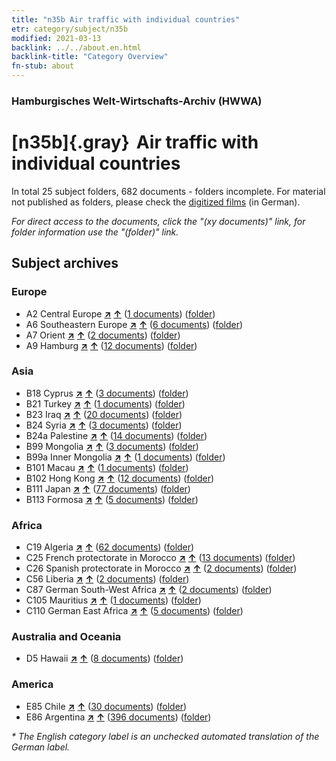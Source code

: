 ```yaml
---
title: "n35b Air traffic with individual countries"
etr: category/subject/n35b
modified: 2021-03-13
backlink: ../../about.en.html
backlink-title: "Category Overview"
fn-stub: about
---
```


### Hamburgisches Welt-Wirtschafts-Archiv (HWWA)
# [n35b]{.gray}&#8201; Air traffic with individual countries&#160; 





In total 25 subject folders, 682 documents - folders incomplete.
For material not published as folders, please check the [digitized films](/film/h1_sh) (in German).

_For direct access to the documents, click the "(xy documents)" link, for folder information use the "(folder)" link._

## Subject archives



### Europe

- A2 Central Europe [**&nearr;**](../../../geo/i/140895/about.en.html "Central Europe (all folders)") [**&uarr;**](../../../geo/about.en.html#A2 "Country category system") (<a href="https://pm20.zbw.eu/dfgview/sh/140895,145706" title="about: Central Europe : Air traffic with individual countries" target="_blank">1 documents</a>) ([folder](http://purl.org/pressemappe20/folder/sh/140895,145706))
- A6 Southeastern Europe [**&nearr;**](../../../geo/i/140900/about.en.html "Southeastern Europe (all folders)") [**&uarr;**](../../../geo/about.en.html#A6 "Country category system") (<a href="https://pm20.zbw.eu/dfgview/sh/140900,145706" title="about: Southeastern Europe : Air traffic with individual countries" target="_blank">6 documents</a>) ([folder](http://purl.org/pressemappe20/folder/sh/140900,145706))
- A7 Orient [**&nearr;**](../../../geo/i/140902/about.en.html "Orient (all folders)") [**&uarr;**](../../../geo/about.en.html#A7 "Country category system") (<a href="https://pm20.zbw.eu/dfgview/sh/140902,145706" title="about: Orient : Air traffic with individual countries" target="_blank">2 documents</a>) ([folder](http://purl.org/pressemappe20/folder/sh/140902,145706))
- A9 Hamburg [**&nearr;**](../../../geo/i/140905/about.en.html "Hamburg (all folders)") [**&uarr;**](../../../geo/about.en.html#A9 "Country category system") (<a href="https://pm20.zbw.eu/dfgview/sh/140905,145706" title="about: Hamburg : Air traffic with individual countries" target="_blank">12 documents</a>) ([folder](http://purl.org/pressemappe20/folder/sh/140905,145706))

### Asia

- B18 Cyprus [**&nearr;**](../../../geo/i/141079/about.en.html "Cyprus (all folders)") [**&uarr;**](../../../geo/about.en.html#B18 "Country category system") (<a href="https://pm20.zbw.eu/dfgview/sh/141079,145706" title="about: Cyprus : Air traffic with individual countries" target="_blank">3 documents</a>) ([folder](http://purl.org/pressemappe20/folder/sh/141079,145706))
- B21 Turkey [**&nearr;**](../../../geo/i/141111/about.en.html "Turkey (all folders)") [**&uarr;**](../../../geo/about.en.html#B21 "Country category system") (<a href="https://pm20.zbw.eu/dfgview/sh/141111,145706" title="about: Turkey : Air traffic with individual countries" target="_blank">1 documents</a>) ([folder](http://purl.org/pressemappe20/folder/sh/141111,145706))
- B23 Iraq [**&nearr;**](../../../geo/i/141113/about.en.html "Iraq (all folders)") [**&uarr;**](../../../geo/about.en.html#B23 "Country category system") (<a href="https://pm20.zbw.eu/dfgview/sh/141113,145706" title="about: Iraq : Air traffic with individual countries" target="_blank">20 documents</a>) ([folder](http://purl.org/pressemappe20/folder/sh/141113,145706))
- B24 Syria [**&nearr;**](../../../geo/i/141114/about.en.html "Syria (all folders)") [**&uarr;**](../../../geo/about.en.html#B24 "Country category system") (<a href="https://pm20.zbw.eu/dfgview/sh/141114,145706" title="about: Syria : Air traffic with individual countries" target="_blank">3 documents</a>) ([folder](http://purl.org/pressemappe20/folder/sh/141114,145706))
- B24a Palestine [**&nearr;**](../../../geo/i/141115/about.en.html "Palestine (all folders)") [**&uarr;**](../../../geo/about.en.html#B24a "Country category system") (<a href="https://pm20.zbw.eu/dfgview/sh/141115,145706" title="about: Palestine : Air traffic with individual countries" target="_blank">14 documents</a>) ([folder](http://purl.org/pressemappe20/folder/sh/141115,145706))
- B99 Mongolia [**&nearr;**](../../../geo/i/141261/about.en.html "Mongolia (all folders)") [**&uarr;**](../../../geo/about.en.html#B99 "Country category system") (<a href="https://pm20.zbw.eu/dfgview/sh/141261,145706" title="about: Mongolia : Air traffic with individual countries" target="_blank">3 documents</a>) ([folder](http://purl.org/pressemappe20/folder/sh/141261,145706))
- B99a Inner Mongolia [**&nearr;**](../../../geo/i/141264/about.en.html "Inner Mongolia (all folders)") [**&uarr;**](../../../geo/about.en.html#B99a "Country category system") (<a href="https://pm20.zbw.eu/dfgview/sh/141264,145706" title="about: Inner Mongolia : Air traffic with individual countries" target="_blank">1 documents</a>) ([folder](http://purl.org/pressemappe20/folder/sh/141264,145706))
- B101 Macau [**&nearr;**](../../../geo/i/141267/about.en.html "Macau (all folders)") [**&uarr;**](../../../geo/about.en.html#B101 "Country category system") (<a href="https://pm20.zbw.eu/dfgview/sh/141267,145706" title="about: Macau : Air traffic with individual countries" target="_blank">1 documents</a>) ([folder](http://purl.org/pressemappe20/folder/sh/141267,145706))
- B102 Hong Kong [**&nearr;**](../../../geo/i/141268/about.en.html "Hong Kong (all folders)") [**&uarr;**](../../../geo/about.en.html#B102 "Country category system") (<a href="https://pm20.zbw.eu/dfgview/sh/141268,145706" title="about: Hong Kong : Air traffic with individual countries" target="_blank">12 documents</a>) ([folder](http://purl.org/pressemappe20/folder/sh/141268,145706))
- B111 Japan [**&nearr;**](../../../geo/i/141272/about.en.html "Japan (all folders)") [**&uarr;**](../../../geo/about.en.html#B111 "Country category system") (<a href="https://pm20.zbw.eu/dfgview/sh/141272,145706" title="about: Japan : Air traffic with individual countries" target="_blank">77 documents</a>) ([folder](http://purl.org/pressemappe20/folder/sh/141272,145706))
- B113 Formosa [**&nearr;**](../../../geo/i/141274/about.en.html "Formosa (all folders)") [**&uarr;**](../../../geo/about.en.html#B113 "Country category system") (<a href="https://pm20.zbw.eu/dfgview/sh/141274,145706" title="about: Formosa : Air traffic with individual countries" target="_blank">5 documents</a>) ([folder](http://purl.org/pressemappe20/folder/sh/141274,145706))

### Africa

- C19 Algeria [**&nearr;**](../../../geo/i/141354/about.en.html "Algeria (all folders)") [**&uarr;**](../../../geo/about.en.html#C19 "Country category system") (<a href="https://pm20.zbw.eu/dfgview/sh/141354,145706" title="about: Algeria : Air traffic with individual countries" target="_blank">62 documents</a>) ([folder](http://purl.org/pressemappe20/folder/sh/141354,145706))
- C25 French protectorate in Morocco [**&nearr;**](../../../geo/i/141358/about.en.html "French protectorate in Morocco (all folders)") [**&uarr;**](../../../geo/about.en.html#C25 "Country category system") (<a href="https://pm20.zbw.eu/dfgview/sh/141358,145706" title="about: French protectorate in Morocco : Air traffic with individual countries" target="_blank">13 documents</a>) ([folder](http://purl.org/pressemappe20/folder/sh/141358,145706))
- C26 Spanish protectorate in Morocco [**&nearr;**](../../../geo/i/141359/about.en.html "Spanish protectorate in Morocco (all folders)") [**&uarr;**](../../../geo/about.en.html#C26 "Country category system") (<a href="https://pm20.zbw.eu/dfgview/sh/141359,145706" title="about: Spanish protectorate in Morocco : Air traffic with individual countries" target="_blank">2 documents</a>) ([folder](http://purl.org/pressemappe20/folder/sh/141359,145706))
- C56 Liberia [**&nearr;**](../../../geo/i/141405/about.en.html "Liberia (all folders)") [**&uarr;**](../../../geo/about.en.html#C56 "Country category system") (<a href="https://pm20.zbw.eu/dfgview/sh/141405,145706" title="about: Liberia : Air traffic with individual countries" target="_blank">2 documents</a>) ([folder](http://purl.org/pressemappe20/folder/sh/141405,145706))
- C87 German South-West Africa [**&nearr;**](../../../geo/i/141450/about.en.html "German South-West Africa (all folders)") [**&uarr;**](../../../geo/about.en.html#C87 "Country category system") (<a href="https://pm20.zbw.eu/dfgview/sh/141450,145706" title="about: German South-West Africa : Air traffic with individual countries" target="_blank">2 documents</a>) ([folder](http://purl.org/pressemappe20/folder/sh/141450,145706))
- C105 Mauritius [**&nearr;**](../../../geo/i/141469/about.en.html "Mauritius (all folders)") [**&uarr;**](../../../geo/about.en.html#C105 "Country category system") (<a href="https://pm20.zbw.eu/dfgview/sh/141469,145706" title="about: Mauritius : Air traffic with individual countries" target="_blank">1 documents</a>) ([folder](http://purl.org/pressemappe20/folder/sh/141469,145706))
- C110 German East Africa [**&nearr;**](../../../geo/i/141471/about.en.html "German East Africa (all folders)") [**&uarr;**](../../../geo/about.en.html#C110 "Country category system") (<a href="https://pm20.zbw.eu/dfgview/sh/141471,145706" title="about: German East Africa : Air traffic with individual countries" target="_blank">5 documents</a>) ([folder](http://purl.org/pressemappe20/folder/sh/141471,145706))

### Australia and Oceania

- D5 Hawaii [**&nearr;**](../../../geo/i/141595/about.en.html "Hawaii (all folders)") [**&uarr;**](../../../geo/about.en.html#D5 "Country category system") (<a href="https://pm20.zbw.eu/dfgview/sh/141595,145706" title="about: Hawaii : Air traffic with individual countries" target="_blank">8 documents</a>) ([folder](http://purl.org/pressemappe20/folder/sh/141595,145706))

### America

- E85 Chile [**&nearr;**](../../../geo/i/141691/about.en.html "Chile (all folders)") [**&uarr;**](../../../geo/about.en.html#E85 "Country category system") (<a href="https://pm20.zbw.eu/dfgview/sh/141691,145706" title="about: Chile : Air traffic with individual countries" target="_blank">30 documents</a>) ([folder](http://purl.org/pressemappe20/folder/sh/141691,145706))
- E86 Argentina [**&nearr;**](../../../geo/i/141692/about.en.html "Argentina (all folders)") [**&uarr;**](../../../geo/about.en.html#E86 "Country category system") (<a href="https://pm20.zbw.eu/dfgview/sh/141692,145706" title="about: Argentina : Air traffic with individual countries" target="_blank">396 documents</a>) ([folder](http://purl.org/pressemappe20/folder/sh/141692,145706))


_* The English category label is an unchecked automated translation of the German label._

